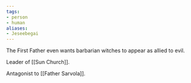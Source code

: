 ```yaml
---
tags:
- person
- human
aliases:
- Jeseebegai
---
```


The First Father even wants barbarian witches to appear as allied to evil.

Leader of [[Sun Church]].

Antagonist to [[Father Sarvola]].